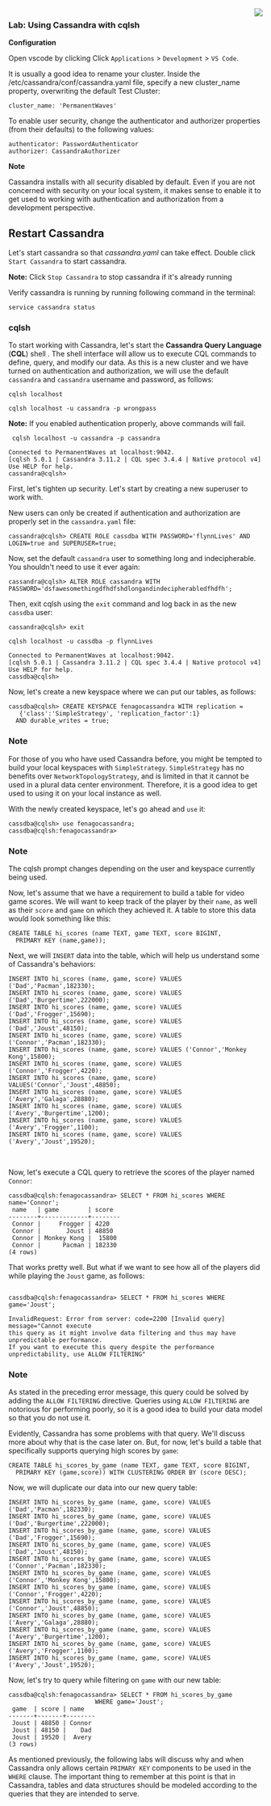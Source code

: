 <img align="right" src="https://raw.githubusercontent.com/fenago/apache-cassandra-intellij/master/md_files/logo-small.png">


### Lab: Using Cassandra with cqlsh

**Configuration**

Open vscode by clicking Click `Applications` > `Development` > `VS Code`.

It is usually a good idea to rename your cluster. Inside the /etc/cassandra/conf/cassandra.yaml file, specify a new cluster_name property, overwriting the default Test Cluster:

```
cluster_name: 'PermanentWaves'
```

To enable user security, change the authenticator and authorizer properties (from their defaults) to the following values:

```
authenticator: PasswordAuthenticator
authorizer: CassandraAuthorizer
```

**Note**

Cassandra installs with all security disabled by default. Even if you are not concerned with security on your local system, it makes sense to enable it to get used to working with authentication and authorization from a development perspective.


## Restart Cassandra
Let's start cassandra so that *cassandra.yaml* can take effect. Double click `Start Cassandra` to start cassandra.

**Note:** Click `Stop Cassandra` to stop cassandra if it's already running

Verify cassandra is running by running following command in the terminal:

`service cassandra status`

### cqlsh
To start working with Cassandra, let's start the **Cassandra Query
Language** (**CQL**) shell . The shell interface will allow us to
execute CQL commands to define, query, and modify our data. As this is a
new cluster and we have turned on authentication and authorization, we
will use the default `cassandra` and `cassandra`
username and password, as follows:


``` {.programlisting .language-markup}
cqlsh localhost
```

``` {.programlisting .language-markup}
cqlsh localhost -u cassandra -p wrongpass
```

**Note:** If you enabled authentication properly, above commands will fail.

``` {.programlisting .language-markup}
 cqlsh localhost -u cassandra -p cassandra

Connected to PermanentWaves at localhost:9042.
[cqlsh 5.0.1 | Cassandra 3.11.2 | CQL spec 3.4.4 | Native protocol v4]
Use HELP for help.
cassandra@cqlsh>
```

First, let's tighten up security. Let's start by creating a new
superuser to work with.

New users can only be created if authentication and authorization are
properly set in the `cassandra.yaml` file:


``` {.programlisting .language-markup}
cassandra@cqlsh> CREATE ROLE cassdba WITH PASSWORD='flynnLives' AND LOGIN=true and SUPERUSER=true;
```

Now, set the default `cassandra` user to something long and
indecipherable. You shouldn't need to use it ever again:


``` {.programlisting .language-markup}
cassandra@cqlsh> ALTER ROLE cassandra WITH PASSWORD='dsfawesomethingdfhdfshdlongandindecipherabledfhdfh';
```

Then, exit cqlsh using the `exit` command and log back in as
the new `cassdba` user:


``` {.programlisting .language-markup}
cassandra@cqlsh> exit

cqlsh localhost -u cassdba -p flynnLives

Connected to PermanentWaves at localhost:9042.
[cqlsh 5.0.1 | Cassandra 3.11.2 | CQL spec 3.4.4 | Native protocol v4]
Use HELP for help.
cassdba@cqlsh>
```

Now, let's create a new keyspace where we can put our tables, as
follows:


``` {.programlisting .language-markup}
cassdba@cqlsh> CREATE KEYSPACE fenagocassandra WITH replication =
   {'class':'SimpleStrategy', 'replication_factor':1}
  AND durable_writes = true;
```

### Note

For those of you who have used Cassandra before, you might be tempted to
build your local keyspaces with
`SimpleStrategy`. `SimpleStrategy` has no benefits
over `NetworkTopologyStrategy`, and is limited in that it
cannot be used in a plural data center environment. Therefore, it is a
good idea to get used to using it on your local instance as well.

With the newly created keyspace, let's go ahead and `use` it:


``` {.programlisting .language-markup}
cassdba@cqlsh> use fenagocassandra;
cassdba@cqlsh:fenagocassandra>
```

### Note

The cqlsh prompt changes depending on the user and keyspace currently
being used.

Now, let's assume that we have a requirement to build a table for video
game scores. We will want to keep track of the player by their
`name`, as well as their `score`
and `game` on which they achieved it. A table to store this
data would look something like this:


``` {.programlisting .language-markup}
CREATE TABLE hi_scores (name TEXT, game TEXT, score BIGINT,
  PRIMARY KEY (name,game));
```

Next, we will `INSERT` data into the table, which will help us
understand some of Cassandra's behaviors:


``` {.programlisting .language-markup}
INSERT INTO hi_scores (name, game, score) VALUES ('Dad','Pacman',182330);
INSERT INTO hi_scores (name, game, score) VALUES ('Dad','Burgertime',222000);
INSERT INTO hi_scores (name, game, score) VALUES ('Dad','Frogger',15690);
INSERT INTO hi_scores (name, game, score) VALUES ('Dad','Joust',48150);
INSERT INTO hi_scores (name, game, score) VALUES ('Connor','Pacman',182330);
INSERT INTO hi_scores (name, game, score) VALUES ('Connor','Monkey Kong',15800);
INSERT INTO hi_scores (name, game, score) VALUES ('Connor','Frogger',4220);
INSERT INTO hi_scores (name, game, score) VALUES('Connor','Joust',48850);
INSERT INTO hi_scores (name, game, score) VALUES ('Avery','Galaga',28880);
INSERT INTO hi_scores (name, game, score) VALUES ('Avery','Burgertime',1200);
INSERT INTO hi_scores (name, game, score) VALUES ('Avery','Frogger',1100);
INSERT INTO hi_scores (name, game, score) VALUES ('Avery','Joust',19520);
```

 

Now, let's execute a CQL query to retrieve the scores of the player
named `Connor`:


``` {.programlisting .language-markup}
cassdba@cqlsh:fenagocassandra> SELECT * FROM hi_scores WHERE name='Connor';
 name   | game        | score
--------+-------------+--------
 Connor |     Frogger | 4220
 Connor |       Joust | 48850
 Connor | Monkey Kong |  15800
 Connor |      Pacman | 182330
(4 rows)
```

That works pretty well. But what if we want to see how all of the
players did while playing the `Joust` game, as follows:


``` {.programlisting .language-markup}

cassdba@cqlsh:fenagocassandra> SELECT * FROM hi_scores WHERE game='Joust';

InvalidRequest: Error from server: code=2200 [Invalid query] message="Cannot execute 
this query as it might involve data filtering and thus may have unpredictable performance. 
If you want to execute this query despite the performance unpredictability, use ALLOW FILTERING"
```

### Note

As stated in the preceding error message, this query could be solved by
adding the `ALLOW FILTERING` directive. Queries using
`ALLOW FILTERING` are notorious for performing poorly, so it
is a good idea to build your data model so that you do not use it.

Evidently, Cassandra has some problems with that query. We'll discuss
more about why that is the case later on. But, for now, let's build a
table that specifically supports querying high scores by
`game`:


``` {.programlisting .language-markup}
CREATE TABLE hi_scores_by_game (name TEXT, game TEXT, score BIGINT,
  PRIMARY KEY (game,score)) WITH CLUSTERING ORDER BY (score DESC);
```

Now, we will duplicate our data into our new query table:


``` {.programlisting .language-markup}
INSERT INTO hi_scores_by_game (name, game, score) VALUES ('Dad','Pacman',182330);
INSERT INTO hi_scores_by_game (name, game, score) VALUES ('Dad','Burgertime',222000);
INSERT INTO hi_scores_by_game (name, game, score) VALUES ('Dad','Frogger',15690);
INSERT INTO hi_scores_by_game (name, game, score) VALUES ('Dad','Joust',48150);
INSERT INTO hi_scores_by_game (name, game, score) VALUES ('Connor','Pacman',182330);
INSERT INTO hi_scores_by_game (name, game, score) VALUES ('Connor','Monkey Kong',15800);
INSERT INTO hi_scores_by_game (name, game, score) VALUES ('Connor','Frogger',4220);
INSERT INTO hi_scores_by_game (name, game, score) VALUES ('Connor','Joust',48850);
INSERT INTO hi_scores_by_game (name, game, score) VALUES ('Avery','Galaga',28880);
INSERT INTO hi_scores_by_game (name, game, score) VALUES ('Avery','Burgertime',1200);
INSERT INTO hi_scores_by_game (name, game, score) VALUES ('Avery','Frogger',1100);
INSERT INTO hi_scores_by_game (name, game, score) VALUES ('Avery','Joust',19520);
```

Now, let's try to query while filtering on `game` with our new
table:


``` {.programlisting .language-markup}
cassdba@cqlsh:fenagocassandra> SELECT * FROM hi_scores_by_game
                        WHERE game='Joust';
 game  | score | name
-------+-------+--------
 Joust | 48850 | Connor
 Joust | 48150 |    Dad
 Joust | 19520 |  Avery
(3 rows)
```

As mentioned previously, the following labs will discuss why and
when Cassandra only allows certain `PRIMARY KEY` components to
be used in the `WHERE` clause. The important thing to remember
at this point is that in Cassandra, tables and data structures should be
modeled according to the queries that they are intended to serve.
